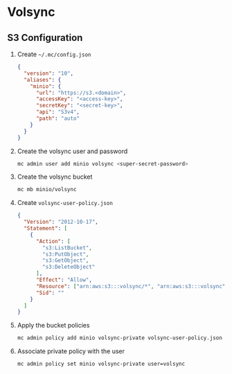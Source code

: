 # Volsync

## S3 Configuration

1. Create `~/.mc/config.json`

   ```json
   {
     "version": "10",
     "aliases": {
       "minio": {
         "url": "https://s3.<domain>",
         "accessKey": "<access-key>",
         "secretKey": "<secret-key>",
         "api": "S3v4",
         "path": "auto"
       }
     }
   }
   ```

2. Create the volsync user and password

   ```sh
   mc admin user add minio volsync <super-secret-password>
   ```

3. Create the volsync bucket

   ```sh
   mc mb minio/volsync
   ```

4. Create `volsync-user-policy.json`

   ```json
   {
     "Version": "2012-10-17",
     "Statement": [
       {
         "Action": [
           "s3:ListBucket",
           "s3:PutObject",
           "s3:GetObject",
           "s3:DeleteObject"
         ],
         "Effect": "Allow",
         "Resource": ["arn:aws:s3:::volsync/*", "arn:aws:s3:::volsync"],
         "Sid": ""
       }
     ]
   }
   ```

5. Apply the bucket policies

    ```sh
    mc admin policy add minio volsync-private volsync-user-policy.json
    ```

6. Associate private policy with the user

    ```sh
    mc admin policy set minio volsync-private user=volsync
    ```
